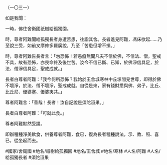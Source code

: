 （一〇三一）

如是我聞：

一時，佛住舍衛國祇樹給孤獨園。

時，尊者阿難聞給孤獨長者身遭苦患，往詣其舍。長者遙見阿難，馮床欲起……乃至說三受，如前叉摩修多羅廣說，乃至「苦患但增不損。」

時，尊者阿難告長者言：「勿恐怖！若愚癡無聞凡夫不信於佛，不信法、僧，聖戒不具，故有恐怖，亦畏命終及後世苦。汝今不信已斷、已知，於佛淨信具足，於法、僧淨信具足，聖戒成就。」

長者白尊者阿難：「我今何所恐怖？我始於王舍城寒林中丘塜間見世尊，即得於佛不壞淨，於法、僧不壞淨，聖戒成就。自從是來，家有錢財悉與佛、弟子，比丘、比丘尼、優婆塞、優婆夷共。」

尊者阿難言：「善哉！長者！汝自記說是須陀洹果。」

長者白尊者阿難：「可就此食。」

尊者阿難默然受請。

即辦種種淨美飲食，供養尊者阿難，食已，復為長者種種說法，示、教、照、喜已，從坐起而去。

#國家/舍衛國
#地名/祇樹給孤獨園
#地名/王舍城
#地名/寒林
#人名/阿難
#人名/給孤獨長者
#須陀洹果
